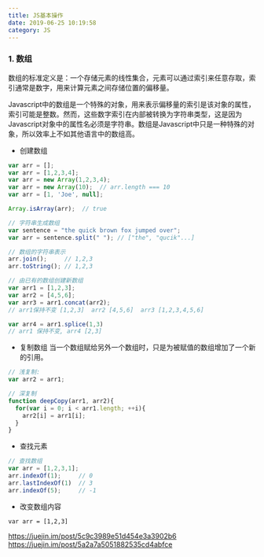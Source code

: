 ```yaml
---
title: JS基本操作
date: 2019-06-25 10:19:58
category: JS
---
```

### 1. 数组
数组的标准定义是：一个存储元素的线性集合，元素可以通过索引来任意存取，索引通常是数字，用来计算元素之间存储位置的偏移量。

Javascript中的数组是一个特殊的对象，用来表示偏移量的索引是该对象的属性，索引可能是整数。然而，这些数字索引在内部被转换为字符串类型，这是因为Javascript对象中的属性名必须是字符串。数组是Javascript中只是一种特殊的对象，所以效率上不如其他语言中的数组高。

- 创建数组
```js
var arr = [];
var arr = [1,2,3,4];
var arr = new Array(1,2,3,4);
var arr = new Array(10);  // arr.length === 10
var arr = [1, 'Joe', null];

Array.isArray(arr);  // true

// 字符串生成数组
var sentence = "the quick brown fox jumped over";
var arr = sentence.split(" "); // ["the", "qucik"...]

// 数组的字符串表示
arr.join();     // 1,2,3
arr.toString(); // 1,2,3

// 由已有的数组创建新数组
var arr1 = [1,2,3];
var arr2 = [4,5,6];
var arr3 = arr1.concat(arr2);
// arr1保持不变 [1,2,3]  arr2 [4,5,6]  arr3 [1,2,3,4,5,6]

var arr4 = arr1.splice(1,3)
// arr1 保持不变, arr4 [2,3]
```


- 复制数组
当一个数组赋给另外一个数组时，只是为被赋值的数组增加了一个新的引用。
```js
// 浅复制: 
var arr2 = arr1;

// 深复制
function deepCopy(arr1, arr2){
  for(var i = 0; i < arr1.length; ++i){
    arr2[i] = arr1[i];
  }
}
```

- 查找元素
```js
// 查找数组
var arr = [1,2,3,1];
arr.indexOf(1);     // 0 
arr.lastIndexOf(1)  // 3
arr.indexOf(5);     // -1
```

- 改变数组内容
```
var arr = [1,2,3]
```


https://juejin.im/post/5c9c3989e51d454e3a3902b6
https://juejin.im/post/5a2a7a5051882535cd4abfce